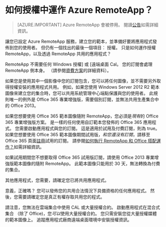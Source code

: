 <properties
    pageTitle="Azure RemoteApp 授權 |Microsoft Azure"
    description="進一步瞭解授權的運作方式 Azure RemoteApp 中。"
    services="remoteapp"
    documentationCenter=""
    authors="lizap"
    manager="mbaldwin" />

<tags
    ms.service="remoteapp"
    ms.workload="compute"
    ms.tgt_pltfrm="na"
    ms.devlang="na"
    ms.topic="get-started-article"
    ms.date="08/15/2016"
    ms.author="elizapo" />


# <a name="how-does-licensing-work-in-azure-remoteapp"></a>如何授權中運作 Azure RemoteApp？

> [AZURE.IMPORTANT]
> Azure RemoteApp 會被停用。 閱讀[公告](https://go.microsoft.com/fwlink/?linkid=821148)如需詳細資訊。

讓您已設定 Azure RemoteApp 服務，建立您的範本，並準備好要將應用程式發佈到您的使用者。 但仍有一個找出的最後一個項目︰ 授權。 只是如何運作授權 RemoteApp，以及透過 RemoteApp 共用的應用程式？

RemoteApp 不需要任何 Windows 授權] 或 [遠端桌面 Cal。 您的訂閱會處理 RemoteApp 側本身。 （請參閱[資費方案](https://azure.microsoft.com/pricing/details/remoteapp)的詳細資料）。

如果您是使用其中一個影像中您的訂閱包含，您可以將任何圖像，並不需要另外取得授權安裝的應用程式共用。 例如，如果您使用 Windows Server 2012 R2 範本圖像來建立您的集合時，您可以共用系統管理中心端點保護與您的使用者。 此規則唯一的例外是 Office 365 專業增強版，需要個別訂閱，並無法共用生產集合中的 Office 2013。

如果您想要使用 Office 365 範本圖像隨附 RemoteApp，您必須是*現有*的 Office 365 專業增強版方案。 是一樣的任何使用自訂範本您發佈的 Office 365 應用程式。 您需要啟動應用程式與您的訂閱。 這是適用於試用及付費訂閱，則為 true。 如果您想要使用 Office 365 範本圖像期間試用版，*和您還沒有訂閱*，請移至 Office 365 頁面[註冊](https://go.microsoft.com/fwlink/p/?LinkID=403802)試用的訂閱。 請參閱[如何執行 RemoteApp 和 Office 搭配運作？](remoteapp-o365.md)如需詳細資訊。

如果試用期間您不想要取得 Office 365 試用版訂閱，請使用 Office 2013 專業增強版範本圖像的隨附 RemoteApp。 此範本圖像只能用於 30 天，無法轉換為付費的集合。

其他應用程式，您需要，請確定您已將共用應用程式。

意義，正確嗎？ 您可以發佈您的共用合法情況下具備資格的任何應用程式。 然後，您需要請確定您是真正有權存取共用您的程式。

請注意，您無法在雲端集合中使用 CAL 或大量授權合約。 啟動應用程式在混合式集合 （除了 Office)，您*可以*使用大量授權合約。 您只需安裝您從大量授權媒體的範本圖像上。 追蹤應用程式廠商遠端桌面環境中安裝授權資訊。
